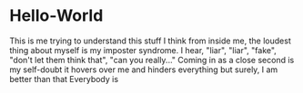 # Hello-World
This is me trying to understand this stuff
I think from inside me, the loudest thing about myself is my imposter syndrome. 
I hear, "liar", "liar", "fake", "don't let them think that", "can you really..."
Coming in as a close second is my self-doubt
it hovers over me 
and hinders everything
but surely, I am better than that
Everybody is
